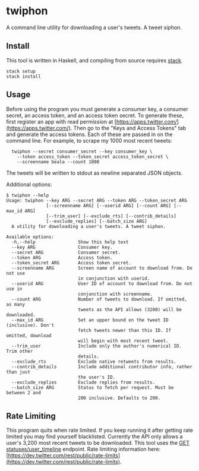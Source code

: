 # twiphon

A command line utility for downloading a user's tweets. A tweet siphon.

## Install

This tool is written in Haskell, and compiling from source requires [stack](http://docs.haskellstack.org/en/stable/README/).

```
stack setup
stack install
```

## Usage

Before using the program you must generate a consumer key, a consumer secret, an access token, and an access token secret. To generate these, first register an app with read permission at [https://apps.twitter.com/](https://apps.twitter.com/). Then go to the "Keys and Access Tokens" tab and generate the access tokens. Each of these are passed in on the command line. For example, to scrape my 1000 most recent tweets:

```
  twiphon --secret consumer_secret --key consumer_key \
    --token access_token --token_secret access_token_secret \
    --screenname beala --count 1000
```

The tweets will be written to stdout as newline separated JSON objects.

Additional options:
```
$ twiphon --help
Usage: twiphon --key ARG --secret ARG --token ARG --token_secret ARG
               [--screenname ARG] [--userid ARG] [--count ARG] [--max_id ARG]
               [--trim_user] [--exclude_rts] [--contrib_details]
               [--exclude_replies] [--batch_size ARG]
  A utility for downloading a user's tweets. A tweet siphon.

Available options:
  -h,--help                Show this help text
  --key ARG                Consumer key.
  --secret ARG             Consumer secret.
  --token ARG              Access token.
  --token_secret ARG       Access token secret.
  --screenname ARG         Screen name of account to download from. Do not use
                           in conjunction with userid.
  --userid ARG             User ID of account to download from. Do not use in
                           conjunction with screenname.
  --count ARG              Number of tweets to download. If omitted, as many
                           tweets as the API allows (3200) will be downloaded.
  --max_id ARG             Set an upper bound on the tweet ID (inclusive). Don't
                           fetch tweets newer than this ID. If omitted, download
                           will begin with most recent tweet.
  --trim_user              Include only the author's numerical ID. Trim other
                           details.
  --exclude_rts            Exclude native retweets from results.
  --contrib_details        Include additional contributor info, rather than just
                           the user's ID.
  --exclude_replies        Exclude replies from results.
  --batch_size ARG         Status to fetch per request. Must be between 2 and
                           200 inclusive. Defaults to 200.
```

## Rate Limiting

This program quits when rate limited. If you keep running it after getting rate limited you may find yourself blacklisted. Currently the API only allows a user's 3,200 most recent tweets to be downloaded. This tool uses the [GET statuses/user_timeline](https://dev.twitter.com/rest/reference/get/statuses/user_timeline) endpoint. Rate limiting information here: [https://dev.twitter.com/rest/public/rate-limits](https://dev.twitter.com/rest/public/rate-limits).
